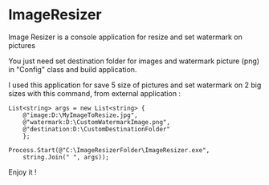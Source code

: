 # ImageResizer
Image Resizer is a console application for resize and set watermark on pictures

You just need set destination folder for images and watermark picture (png) in "Config" class and build application.

I used this application for save 5 size of pictures and set watermark on 2 big sizes with this command, from external application :

```
List<string> args = new List<string> {
    @"image:D:\MyImageToResize.jpg",
    @"watermark:D:\CustomWatermarkImage.png",
    @"destination:D:\CustomDestinationFolder"
    };

Process.Start(@"C:\ImageResizerFolder\ImageResizer.exe",
    string.Join(" ", args));
```

Enjoy it !
